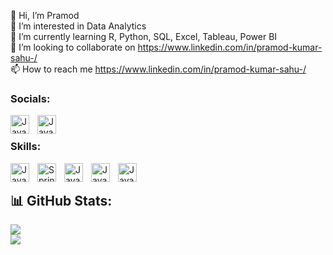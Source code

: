 👋 Hi, I’m Pramod<br>👀 I’m interested in Data Analytics<br>🌱 I’m currently learning R, Python, SQL, Excel, Tableau, Power BI<br>💞️ I’m looking to collaborate on https://www.linkedin.com/in/pramod-kumar-sahu-/<br>📫 How to reach me https://www.linkedin.com/in/pramod-kumar-sahu-/


### Socials:

<img align="left" alt="Java" width="30px" style="padding-right:10px;" src="https://github.com/Pramodkumar-Analyst/icon/blob/main/linkedin-app-icon.svg"/>
<img align="left" alt="Java" width="30px" style="padding-right:10px;" src="https://github.com/Pramodkumar-Analyst/icon/blob/main/gmail-icon.svg"/>

<br />




### Skills:
<img align="left" alt="Java" width="30px" style="padding-right:10px;" src="https://cdn.jsdelivr.net/gh/devicons/devicon@latest/icons/r/r-original.svg"/>
<img align="left" alt="Spring" width="30px" style="padding-right:10px;" src="https://cdn.jsdelivr.net/gh/devicons/devicon@latest/icons/azuresqldatabase/azuresqldatabase-original.svg"/>
<img align="left" alt="Java" width="30px" style="padding-right:10px;" src="https://github.com/Pramodkumar-Analyst/icon/blob/main/microsoft-excel-icon.svg"/>
<img align="left" alt="Java" width="30px" style="padding-right:10px;" src="https://github.com/Pramodkumar-Analyst/icon/blob/main/power-bi-icon.svg"/>
<img align="left" alt="Java" width="30px" style="padding-right:10px;" src="https://github.com/Pramodkumar-Analyst/icon/blob/main/python-programming-language-icon.svg"/>



<br />



## 📊 GitHub Stats:
![](https://github-readme-stats.vercel.app/api?username=Pramodkumar-Analyst&theme=radical&hide_border=false&include_all_commits=false&count_private=false)<br/>
![](https://nirzak-streak-stats.vercel.app/?user=Pramodkumar-Analyst&theme=radical&hide_border=false)<br/>


